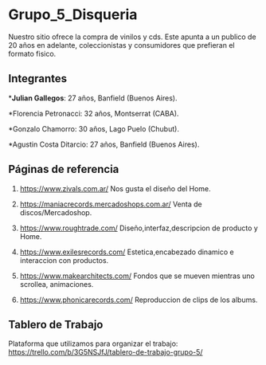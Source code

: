 # Grupo_5_Disqueria

Nuestro sitio ofrece la compra de vinilos y cds. Este apunta a un publico de 20 años en adelante, coleccionistas y consumidores que prefieran el formato fisico.


## Integrantes

***Julian Gallegos**: 27 años, Banfield (Buenos Aires).

*Florencia Petronacci: 32 años, Montserrat (CABA).  

*Gonzalo Chamorro: 30 años, Lago Puelo (Chubut).

*Agustin Costa Ditarcio: 27 años, Banfield (Buenos Aires).


## Páginas de referencia

1. https://www.zivals.com.ar/ Nos gusta el diseño del Home.

2. https://maniacrecords.mercadoshops.com.ar/ Venta de discos/Mercadoshop.

3. https://www.roughtrade.com/ Diseño,interfaz,descripcion de producto y Home.

4. https://www.exilesrecords.com/ Estetica,encabezado dinamico e interaccion con productos. 

5. https://www.makearchitects.com/ Fondos que se mueven mientras uno scrollea, animaciones.

6. https://www.phonicarecords.com/ Reproduccion de clips de los albums. 

## Tablero de Trabajo

Plataforma que utilizamos para organizar el trabajo:
https://trello.com/b/3G5NSJfJ/tablero-de-trabajo-grupo-5/


